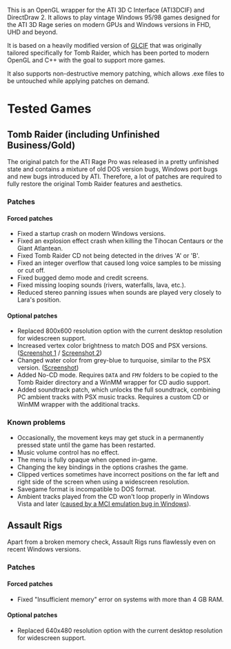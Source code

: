 This is an OpenGL wrapper for the ATI 3D C Interface (ATI3DCIF) and DirectDraw 2. It allows to play vintage Windows 95/98 games designed for the ATI 3D Rage series on modern GPUs and Windows versions in FHD, UHD and beyond.

It is based on a heavily modified version of [GLCIF](http://glcif.sourceforge.net/) that was originally tailored specifically for Tomb Raider, which has been ported to modern OpenGL and C++ with the goal to support more games.

It also supports non-destructive memory patching, which allows .exe files to be untouched while applying patches on demand.

# Tested Games

## Tomb Raider (including Unfinished Business/Gold)

The original patch for the ATI Rage Pro was released in a pretty unfinished state and contains a mixture of old DOS version bugs, Windows port bugs and new bugs introduced by ATI.
Therefore, a lot of patches are required to fully restore the original Tomb Raider features and aesthetics.

### Patches

#### Forced patches
* Fixed a startup crash on modern Windows versions.
* Fixed an explosion effect crash when killing the Tihocan Centaurs or the Giant Atlantean.
* Fixed Tomb Raider CD not being detected in the drives 'A' or 'B'.
* Fixed an integer overflow that caused long voice samples to be missing or cut off.
* Fixed bugged demo mode and credit screens.
* Fixed missing looping sounds (rivers, waterfalls, lava, etc.).
* Reduced stereo panning issues when sounds are played very closely to Lara's position.

#### Optional patches
* Replaced 800x600 resolution option with the current desktop resolution for widescreen support.
* Increased vertex color brightness to match DOS and PSX versions. ([Screenshot 1](http://i.imgur.com/S7GP9hH.jpg) / [Screenshot 2](http://i.imgur.com/xqJflAi.jpg))
* Changed water color from grey-blue to turquoise, similar to the PSX version. ([Screenshot](http://i.imgur.com/NpYRg9j.jpg))
* Added No-CD mode. Requires `DATA` and `FMV` folders to be copied to the Tomb Raider directory and a WinMM wrapper for CD audio support.
* Added soundtrack patch, which unlocks the full soundtrack, combining PC ambient tracks with PSX music tracks. Requires a custom CD or WinMM wrapper with the additional tracks.

### Known problems

* Occasionally, the movement keys may get stuck in a permanently pressed state until the game has been restarted.
* Music volume control has no effect.
* The menu is fully opaque when opened in-game.
* Changing the key bindings in the options crashes the game.
* Clipped vertices sometimes have incorrect positions on the far left and right side of the screen when using a widescreen resolution.
* Savegame format is incompatible to DOS format.
* Ambient tracks played from the CD won't loop properly in Windows Vista and later ([caused by a MCI emulation bug in Windows](https://social.msdn.microsoft.com/Forums/windowsdesktop/en-US/dfa22274-8122-4b92-a0bc-653f5749b1bd/audio-cd-playing-with-mci-mcinotifysuccessful-never-arrives?forum=windowspro-audiodevelopment)).

## Assault Rigs

Apart from a broken memory check, Assault Rigs runs flawlessly even on recent Windows versions.

### Patches

#### Forced patches
* Fixed "Insufficient memory" error on systems with more than 4 GB RAM.

#### Optional patches
* Replaced 640x480 resolution option with the current desktop resolution for widescreen support.
